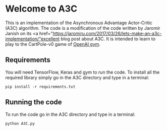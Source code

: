 # Welcome to A3C

This is an implementation of the Asynchronous Advantage Actor-Critic (A3C) algorithm. The code is a modification of the code written by Jaromír Janish on its <a href="https://jaromiru.com/2017/03/26/lets-make-an-a3c-implementation/"excellent blog post about A3C</a>. It is intended to learn to play to the CartPole-v0 game of <a href=https://gym.openai.com/envs/>OpenAI gym</a>. 

## Requirements

You will need TensorFlow, Keras and gym to run the code. To install all the required library simply go in the A3C directory and type in a terminal:
```
pip install -r requirements.txt
```

## Running the code

To run the code go in the A3C directory and type in a terminal:
```
python A3C.py
```
